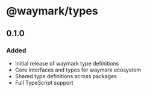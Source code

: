 # @waymark/types

## 0.1.0

### Added

- Initial release of waymark type definitions
- Core interfaces and types for waymark ecosystem
- Shared type definitions across packages
- Full TypeScript support